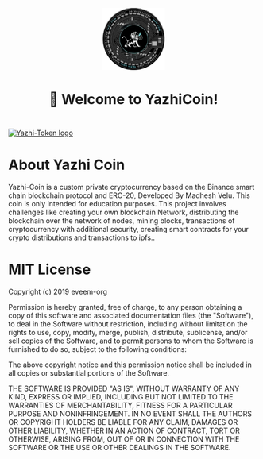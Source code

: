 <div align="center" style="margin-top: 1em; margin-bottom: 3em;">
  <a href="https://raw.githubusercontent.com/Madhesh-V/Yazhi-Token/main/Yazhi-Coin-Assets/android-chrome-192x192.png"><img alt="Yazhi-Token logo" src="https://raw.githubusercontent.com/Madhesh-V/Yazhi-Token/main/Yazhi-Coin-Assets/android-chrome-192x192.png" alt="https://github.com/Madhesh-V/Yazhi-Token" width="125"></a>
  <h1>👋 Welcome to YazhiCoin!</h1>
</div>
 <a href="https://ipfs.io/ipfs/QmVAt8xgdcVSRutSztbqfChiNEeNG74KaPXmEpVXZaDp3N?filename=Picsart_22-12-29_17-29-22-530.jpg"><img alt="Yazhi-Token logo" src="https://ipfs.io/ipfs/QmVAt8xgdcVSRutSztbqfChiNEeNG74KaPXmEpVXZaDp3N?filename=Picsart_22-12-29_17-29-22-530.jpg" alt="https://github.com/Madhesh-V/Yazhi-Token" width="1000"></a>
 
 # About Yazhi Coin
 
 Yazhi-Coin is a custom private cryptocurrency based on the Binance smart chain blockchain protocol and ERC-20, Developed By Madhesh Velu. This coin is only intended for education purposes. This project involves challenges like creating your own blockchain Network, distributing the blockchain over the network of nodes, mining blocks, transactions of cryptocurrency with additional security, creating smart contracts for your crypto distributions and transactions to ipfs..
 
 # MIT License

Copyright (c) 2019 eveem-org

Permission is hereby granted, free of charge, to any person obtaining a copy
of this software and associated documentation files (the "Software"), to deal
in the Software without restriction, including without limitation the rights
to use, copy, modify, merge, publish, distribute, sublicense, and/or sell
copies of the Software, and to permit persons to whom the Software is
furnished to do so, subject to the following conditions:

The above copyright notice and this permission notice shall be included in all
copies or substantial portions of the Software.

THE SOFTWARE IS PROVIDED "AS IS", WITHOUT WARRANTY OF ANY KIND, EXPRESS OR
IMPLIED, INCLUDING BUT NOT LIMITED TO THE WARRANTIES OF MERCHANTABILITY,
FITNESS FOR A PARTICULAR PURPOSE AND NONINFRINGEMENT. IN NO EVENT SHALL THE
AUTHORS OR COPYRIGHT HOLDERS BE LIABLE FOR ANY CLAIM, DAMAGES OR OTHER
LIABILITY, WHETHER IN AN ACTION OF CONTRACT, TORT OR OTHERWISE, ARISING FROM,
OUT OF OR IN CONNECTION WITH THE SOFTWARE OR THE USE OR OTHER DEALINGS IN THE
SOFTWARE.
